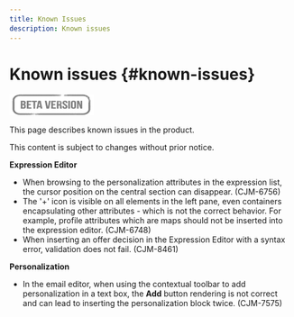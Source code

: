 ```yaml
---
title: Known Issues
description: Known issues
---
```

# Known issues {#known-issues}

![](assets/do-not-localize/badge.png)

This page describes known issues in the product.

This content is subject to changes without prior notice.

**Expression Editor**

* When browsing to the personalization attributes in the expression list, the cursor position on the central section can disappear. (CJM-6756)
* The '+' icon is visible on all elements in the left pane, even containers encapsulating other attributes - which is not the correct behavior. For example, profile attributes which are maps should not be inserted into the expression editor. (CJM-6748)
* When inserting an offer decision in the Expression Editor with a syntax error, validation does not fail. (CJM-8461)

**Personalization**

* In the email editor, when using the contextual toolbar to add personalization in a text box, the **Add** button rendering is not correct and can lead to inserting the personalization block twice. (CJM-7575)
